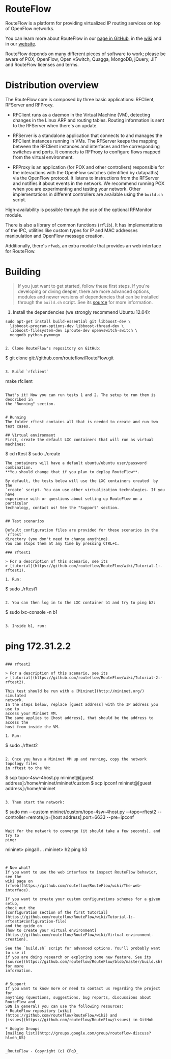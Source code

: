 # RouteFlow
RouteFlow is a platform for providing virtualized IP routing services on top of 
OpenFlow networks.

You can learn more about RouteFlow in our
[page in GitHub](http://routeflow.github.io/RouteFlow/), in the
[wiki](https://github.com/routeflow/RouteFlow/wiki) and in our 
[website](https://sites.google.com/site/routeflow/).

RouteFlow depends on many different pieces of software to work; please be aware 
of POX, OpenFlow, Open vSwitch, Quagga, MongoDB, jQuery, JIT and RouteFlow 
licenses and terms.

# Distribution overview
The RouteFlow core is composed by three basic applications: RFClient, RFServer 
and RFProxy.

* RFClient runs as a daemon in the Virtual Machine (VM), detecting changes in 
the Linux ARP and routing tables. Routing information is sent to the RFServer 
when there's an update.

* RFServer is a standalone application that connects to and manages the 
RFClient instances running in VMs. The RFServer keeps the mapping between the 
RFClient instances and interfaces and the corresponding switches and ports. It 
connects to RFProxy to configure flows mapped from the virtual environment.

* RFProxy is an application (for POX and other controllers) responsible for the 
interactions with the OpenFlow switches (identified by datapaths) via the 
OpenFlow protocol. It listens to instructions from the RFServer and notifies it 
about events in the network. We recommend running POX when you are 
experimenting and testing your network. Other implementations in different 
controllers are available using the `build.sh` script.

High-availability is possible through the use of the optional RFMonitor module.

There is also a library of common functions (`rflib`). It has implementations 
of the IPC, utilities like custom types for IP and MAC addresses manipulation 
and OpenFlow message creation.

Additionally, there's `rfweb`, an extra module that provides an web interface 
for RouteFlow.


# Building

> If you just want to get started, follow these first steps. If you're 
> developing or diving deeper, there are more advanced options, modules and 
> newer versions of dependencies that can be installed through the `build.sh` 
> script. See its 
> [source](https://github.com/routeflow/RouteFlow/blob/master/build.sh) for 
> more information.

1. Install the dependencies (we strongly recommend Ubuntu 12.04):
```
sudo apt-get install build-essential git libboost-dev \
  libboost-program-options-dev libboost-thread-dev \
  libboost-filesystem-dev iproute-dev openvswitch-switch \
  mongodb python-pymongo


2. Clone RouteFlow's repository on GitHub:
```
$ git clone git://github.com/routeflow/RouteFlow.git
```

3. Build `rfclient`
```
make rfclient
```

That's it! Now you can run tests 1 and 2. The setup to run them is described in 
the "Running" section.


# Running
The folder rftest contains all that is needed to create and run two test cases.

## Virtual environment
First, create the default LXC containers that will run as virtual machines:
```
$ cd rftest
$ sudo ./create
```
The containers will have a default ubuntu/ubuntu user/password combination. 
**You should change that if you plan to deploy RouteFlow**.

By default, the tests below will use the LXC containers created  by the 
`create` script. You can use other virtualization technologies. If you have 
experience with or questions about setting up RouteFlow on a particular 
technology, contact us! See the "Support" section.


## Test scenarios

Default configuration files are provided for these scenarios in the `rftest` 
directory (you don't need to change anything).
You can stops them at any time by pressing CTRL+C.

### rftest1

> For a description of this scenario, see its 
> [tutorial](https://github.com/routeflow/RouteFlow/wiki/Tutorial-1:-rftest1).

1. Run:
```
$ sudo ./rftest1
```

2. You can then log in to the LXC container b1 and try to ping b2:
```
$ sudo lxc-console -n b1
```

3. Inside b1, run:
```
# ping 172.31.2.2
```

### rftest2

> For a description of this scenario, see its 
> [tutorial](https://github.com/routeflow/RouteFlow/wiki/Tutorial-2:-rftest2).

This test should be run with a [Mininet](http://mininet.org/) simulated 
network.
In the steps below, replace [guest address] with the IP address you use to 
access your Mininet VM.
The same applies to [host address], that should be the address to access the 
host from inside the VM.

1. Run:
```
$ sudo ./rftest2
```

2. Once you have a Mininet VM up and running, copy the network topology files 
in rftest to the VM:
```
$ scp topo-4sw-4host.py mininet@[guest address]:/home/mininet/mininet/custom
$ scp ipconf mininet@[guest address]:/home/mininet
```

3. Then start the network:
```
$ sudo mn --custom mininet/custom/topo-4sw-4host.py --topo=rftest2 --controller=remote,ip=[host address],port=6633 --pre=ipconf
```

Wait for the network to converge (it should take a few seconds), and try to 
ping:
```
mininet> pingall
...
mininet> h2 ping h3
```


# Now what?
If you want to use the web interface to inspect RouteFlow behavior, see the 
wiki page on 
[rfweb](https://github.com/routeflow/RouteFlow/wiki/The-web-interface).

If you want to create your custom configurations schemes for a given setup, 
check out the 
[configuration section of the first tutorial](https://github.com/routeflow/RouteFlow/wiki/Tutorial-1:-rftest1#configuration-file) 
and the guide on 
[how to create your virtual environment](https://github.com/routeflow/RouteFlow/wiki/Virtual-environment-creation).

See the `build.sh` script for advanced options. You'll probably want to use it 
if you are doing research or exploring some new feature. See its 
[source](https://github.com/routeflow/RouteFlow/blob/master/build.sh) for more 
information.


# Support
If you want to know more or need to contact us regarding the project for 
anything (questions, suggestions, bug reports, discussions about RouteFlow and 
SDN in general) you can use the following resources:
* RouteFlow repository [wiki](https://github.com/routeflow/RouteFlow/wiki) and 
[issues](https://github.com/routeflow/RouteFlow/issues) in GitHub

* Google Groups 
[mailing list](http://groups.google.com/group/routeflow-discuss?hl=en_US)


_RouteFlow - Copyright (c) CPqD_
